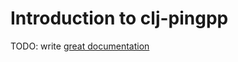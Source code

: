 # Introduction to clj-pingpp

TODO: write [great documentation](http://jacobian.org/writing/what-to-write/)

